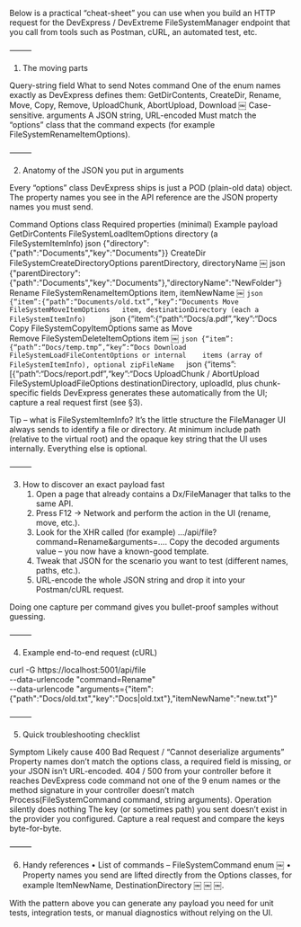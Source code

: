 Below is a practical “cheat-sheet” you can use when you build an HTTP request for the DevExpress / DevExtreme FileSystemManager endpoint that you call from tools such as Postman, cURL, an automated test, etc.

⸻

1.  The moving parts

Query-string field	What to send	Notes
command	One of the enum names exactly as DevExpress defines them: GetDirContents, CreateDir, Rename, Move, Copy, Remove, UploadChunk, AbortUpload, Download  ￼	Case-sensitive.
arguments	A JSON string, URL-encoded	Must match the “options” class that the command expects (for example FileSystemRenameItemOptions).


⸻

2.  Anatomy of the JSON you put in arguments

Every “options” class DevExpress ships is just a POD (plain-old data) object.
The property names you see in the API reference are the JSON property names you must send.

Command	Options class	Required properties (minimal)	Example payload
GetDirContents	FileSystemLoadItemOptions	directory (a FileSystemItemInfo)	json {"directory":{"path":"Documents","key":"Documents"}}
CreateDir	FileSystemCreateDirectoryOptions	parentDirectory, directoryName  ￼	json {"parentDirectory":{"path":"Documents","key":"Documents"},"directoryName":"NewFolder"}
Rename	FileSystemRenameItemOptions	item, itemNewName  ￼	```json {“item”:{“path”:“Documents/old.txt”,“key”:“Documents
Move	FileSystemMoveItemOptions	item, destinationDirectory (each a FileSystemItemInfo)  ￼	```json {“item”:{“path”:“Docs/a.pdf”,“key”:“Docs
Copy	FileSystemCopyItemOptions	same as Move	
Remove	FileSystemDeleteItemOptions	item  ￼	```json {“item”:{“path”:“Docs/temp.tmp”,“key”:“Docs
Download	FileSystemLoadFileContentOptions or internal	items (array of FileSystemItemInfo), optional zipFileName	```json {“items”:[{“path”:“Docs/report.pdf”,“key”:“Docs
UploadChunk / AbortUpload	FileSystemUploadFileOptions	destinationDirectory, uploadId, plus chunk-specific fields	DevExpress generates these automatically from the UI; capture a real request first (see §3).

Tip – what is FileSystemItemInfo?
It’s the little structure the FileManager UI always sends to identify a file or directory.
At minimum include path (relative to the virtual root) and the opaque key string that the UI uses internally. Everything else is optional.

⸻

3.  How to discover an exact payload fast
	1.	Open a page that already contains a Dx/FileManager that talks to the same API.
	2.	Press F12 → Network and perform the action in the UI (rename, move, etc.).
	3.	Look for the XHR called (for example) …/api/file?command=Rename&arguments=….
Copy the decoded arguments value – you now have a known-good template.
	4.	Tweak that JSON for the scenario you want to test (different names, paths, etc.).
	5.	URL-encode the whole JSON string and drop it into your Postman/cURL request.

Doing one capture per command gives you bullet-proof samples without guessing.

⸻

4.  Example end-to-end request (cURL)

curl -G https://localhost:5001/api/file \
     --data-urlencode "command=Rename" \
     --data-urlencode "arguments={\"item\":{\"path\":\"Docs/old.txt\",\"key\":\"Docs|old.txt\"},\"itemNewName\":\"new.txt\"}"


⸻

5.  Quick troubleshooting checklist

Symptom	Likely cause
400 Bad Request / “Cannot deserialize arguments”	Property names don’t match the options class, a required field is missing, or your JSON isn’t URL-encoded.
404 / 500 from your controller before it reaches DevExpress code	command not one of the 9 enum names or the method signature in your controller doesn’t match Process(FileSystemCommand command, string arguments).
Operation silently does nothing	The key (or sometimes path) you sent doesn’t exist in the provider you configured. Capture a real request and compare the keys byte-for-byte.


⸻

6.  Handy references
	•	List of commands – FileSystemCommand enum  ￼
	•	Property names you send are lifted directly from the Options classes, for example ItemNewName, DestinationDirectory  ￼ ￼ ￼.

With the pattern above you can generate any payload you need for unit tests, integration tests, or manual diagnostics without relying on the UI.
